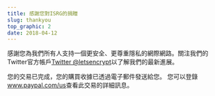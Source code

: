 ```yaml
---
title: 感謝您對ISRG的捐贈
slug: thankyou
top_graphic: 2
date: 2018-04-12
---
```


感謝您為我們所有人支持一個更安全、更尊重隱私的網際網路。關注我們的Twitter官方帳戶[Twitter @letsencrypt](https://twitter.com/letsencrypt)以了解我們的最新進展。

您的交易已完成，您的購買收據已透過電子郵件發送給您。 您可以登錄<a href="https://www.paypal.com/us">www.paypal.com/us</a>查看此交易的詳細訊息。
